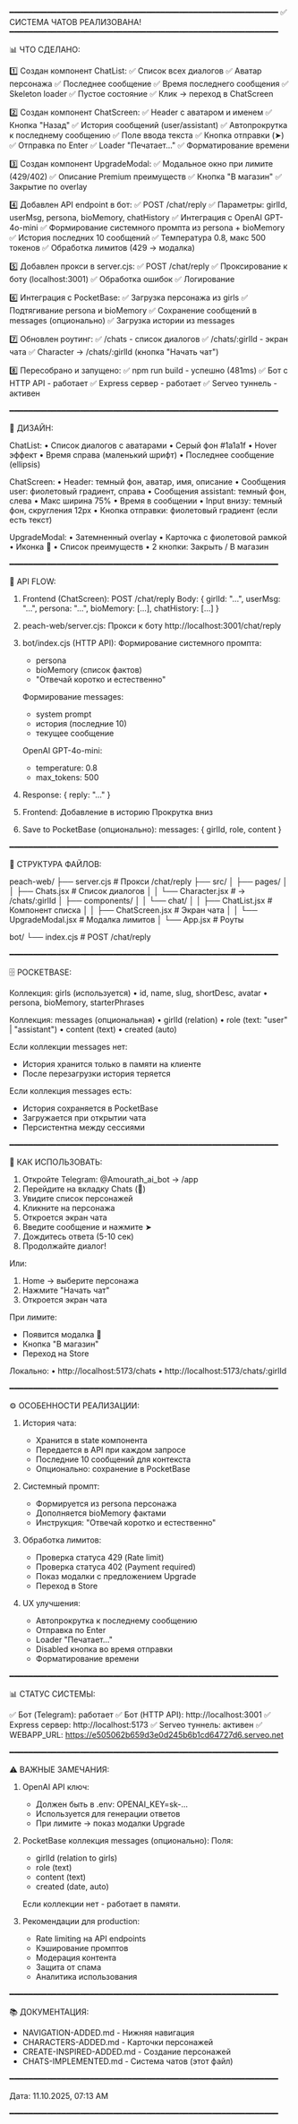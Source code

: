 ━━━━━━━━━━━━━━━━━━━━━━━━━━━━━━━━━━━━━━━━━━━━━━━━━━━━━━━━━
✅ СИСТЕМА ЧАТОВ РЕАЛИЗОВАНА!
━━━━━━━━━━━━━━━━━━━━━━━━━━━━━━━━━━━━━━━━━━━━━━━━━━━━━━━━━

📊 ЧТО СДЕЛАНО:

1️⃣  Создан компонент ChatList:
   ✅ Список всех диалогов
   ✅ Аватар персонажа
   ✅ Последнее сообщение
   ✅ Время последнего сообщения
   ✅ Skeleton loader
   ✅ Пустое состояние
   ✅ Клик → переход в ChatScreen

2️⃣  Создан компонент ChatScreen:
   ✅ Header с аватаром и именем
   ✅ Кнопка "Назад"
   ✅ История сообщений (user/assistant)
   ✅ Автопрокрутка к последнему сообщению
   ✅ Поле ввода текста
   ✅ Кнопка отправки (➤)
   ✅ Отправка по Enter
   ✅ Loader "Печатает..."
   ✅ Форматирование времени

3️⃣  Создан компонент UpgradeModal:
   ✅ Модальное окно при лимите (429/402)
   ✅ Описание Premium преимуществ
   ✅ Кнопка "В магазин"
   ✅ Закрытие по overlay

4️⃣  Добавлен API endpoint в бот:
   ✅ POST /chat/reply
   ✅ Параметры: girlId, userMsg, persona, bioMemory, chatHistory
   ✅ Интеграция с OpenAI GPT-4o-mini
   ✅ Формирование системного промпта из persona + bioMemory
   ✅ История последних 10 сообщений
   ✅ Температура 0.8, макс 500 токенов
   ✅ Обработка лимитов (429 → модалка)

5️⃣  Добавлен прокси в server.cjs:
   ✅ POST /chat/reply
   ✅ Проксирование к боту (localhost:3001)
   ✅ Обработка ошибок
   ✅ Логирование

6️⃣  Интеграция с PocketBase:
   ✅ Загрузка персонажа из girls
   ✅ Подтягивание persona и bioMemory
   ✅ Сохранение сообщений в messages (опционально)
   ✅ Загрузка истории из messages

7️⃣  Обновлен роутинг:
   ✅ /chats - список диалогов
   ✅ /chats/:girlId - экран чата
   ✅ Character → /chats/:girlId (кнопка "Начать чат")

8️⃣  Пересобрано и запущено:
   ✅ npm run build - успешно (481ms)
   ✅ Бот с HTTP API - работает
   ✅ Express сервер - работает
   ✅ Serveo туннель - активен

━━━━━━━━━━━━━━━━━━━━━━━━━━━━━━━━━━━━━━━━━━━━━━━━━━━━━━━━━

🎨 ДИЗАЙН:

ChatList:
• Список диалогов с аватарами
• Серый фон #1a1a1f
• Hover эффект
• Время справа (маленький шрифт)
• Последнее сообщение (ellipsis)

ChatScreen:
• Header: темный фон, аватар, имя, описание
• Сообщения user: фиолетовый градиент, справа
• Сообщения assistant: темный фон, слева
• Макс ширина 75%
• Время в сообщении
• Input внизу: темный фон, скругления 12px
• Кнопка отправки: фиолетовый градиент (если есть текст)

UpgradeModal:
• Затемненный overlay
• Карточка с фиолетовой рамкой
• Иконка 💎
• Список преимуществ
• 2 кнопки: Закрыть / В магазин

━━━━━━━━━━━━━━━━━━━━━━━━━━━━━━━━━━━━━━━━━━━━━━━━━━━━━━━━━

🔄 API FLOW:

1. Frontend (ChatScreen):
   POST /chat/reply
   Body: {
     girlId: "...",
     userMsg: "...",
     persona: "...",
     bioMemory: [...],
     chatHistory: [...]
   }

2. peach-web/server.cjs:
   Прокси к боту
   http://localhost:3001/chat/reply

3. bot/index.cjs (HTTP API):
   Формирование системного промпта:
   - persona
   - bioMemory (список фактов)
   - "Отвечай коротко и естественно"
   
   Формирование messages:
   - system prompt
   - история (последние 10)
   - текущее сообщение
   
   OpenAI GPT-4o-mini:
   - temperature: 0.8
   - max_tokens: 500
   
4. Response:
   { reply: "..." }

5. Frontend:
   Добавление в историю
   Прокрутка вниз
   
6. Save to PocketBase (опционально):
   messages: { girlId, role, content }

━━━━━━━━━━━━━━━━━━━━━━━━━━━━━━━━━━━━━━━━━━━━━━━━━━━━━━━━━

📁 СТРУКТУРА ФАЙЛОВ:

peach-web/
├── server.cjs                     # Прокси /chat/reply
├── src/
│   ├── pages/
│   │   ├── Chats.jsx             # Список диалогов
│   │   └── Character.jsx         # → /chats/:girlId
│   ├── components/
│   │   └── chat/
│   │       ├── ChatList.jsx      # Компонент списка
│   │       ├── ChatScreen.jsx    # Экран чата
│   │       └── UpgradeModal.jsx  # Модалка лимитов
│   └── App.jsx                   # Роуты

bot/
└── index.cjs                      # POST /chat/reply

━━━━━━━━━━━━━━━━━━━━━━━━━━━━━━━━━━━━━━━━━━━━━━━━━━━━━━━━━

🗄️ POCKETBASE:

Коллекция: girls (используется)
• id, name, slug, shortDesc, avatar
• persona, bioMemory, starterPhrases

Коллекция: messages (опциональная)
• girlId (relation)
• role (text: "user" | "assistant")
• content (text)
• created (auto)

Если коллекции messages нет:
- История хранится только в памяти на клиенте
- После перезагрузки история теряется

Если коллекция messages есть:
- История сохраняется в PocketBase
- Загружается при открытии чата
- Персистентна между сессиями

━━━━━━━━━━━━━━━━━━━━━━━━━━━━━━━━━━━━━━━━━━━━━━━━━━━━━━━━━

🚀 КАК ИСПОЛЬЗОВАТЬ:

1. Откройте Telegram: @Amourath_ai_bot → /app
2. Перейдите на вкладку Chats (💬)
3. Увидите список персонажей
4. Кликните на персонажа
5. Откроется экран чата
6. Введите сообщение и нажмите ➤
7. Дождитесь ответа (5-10 сек)
8. Продолжайте диалог!

Или:
1. Home → выберите персонажа
2. Нажмите "Начать чат"
3. Откроется экран чата

При лимите:
- Появится модалка 💎
- Кнопка "В магазин"
- Переход на Store

Локально:
• http://localhost:5173/chats
• http://localhost:5173/chats/:girlId

━━━━━━━━━━━━━━━━━━━━━━━━━━━━━━━━━━━━━━━━━━━━━━━━━━━━━━━━━

⚙️ ОСОБЕННОСТИ РЕАЛИЗАЦИИ:

1. История чата:
   - Хранится в state компонента
   - Передается в API при каждом запросе
   - Последние 10 сообщений для контекста
   - Опционально: сохранение в PocketBase

2. Системный промпт:
   - Формируется из persona персонажа
   - Дополняется bioMemory фактами
   - Инструкция: "Отвечай коротко и естественно"

3. Обработка лимитов:
   - Проверка статуса 429 (Rate limit)
   - Проверка статуса 402 (Payment required)
   - Показ модалки с предложением Upgrade
   - Переход в Store

4. UX улучшения:
   - Автопрокрутка к последнему сообщению
   - Отправка по Enter
   - Loader "Печатает..."
   - Disabled кнопка во время отправки
   - Форматирование времени

━━━━━━━━━━━━━━━━━━━━━━━━━━━━━━━━━━━━━━━━━━━━━━━━━━━━━━━━━

📊 СТАТУС СИСТЕМЫ:

✅ Бот (Telegram): работает
✅ Бот (HTTP API): http://localhost:3001
✅ Express сервер: http://localhost:5173
✅ Serveo туннель: активен
✅ WEBAPP_URL: https://e505062b659d3e0d245b6b1cd64727d6.serveo.net

━━━━━━━━━━━━━━━━━━━━━━━━━━━━━━━━━━━━━━━━━━━━━━━━━━━━━━━━━

⚠️ ВАЖНЫЕ ЗАМЕЧАНИЯ:

1. OpenAI API ключ:
   - Должен быть в .env: OPENAI_KEY=sk-...
   - Используется для генерации ответов
   - При лимите → показ модалки Upgrade

2. PocketBase коллекция messages (опционально):
   Поля:
   - girlId (relation to girls)
   - role (text)
   - content (text)
   - created (date, auto)
   
   Если коллекции нет - работает в памяти.

3. Рекомендации для production:
   - Rate limiting на API endpoints
   - Кэширование промптов
   - Модерация контента
   - Защита от спама
   - Аналитика использования

━━━━━━━━━━━━━━━━━━━━━━━━━━━━━━━━━━━━━━━━━━━━━━━━━━━━━━━━━

📚 ДОКУМЕНТАЦИЯ:

- NAVIGATION-ADDED.md - Нижняя навигация
- CHARACTERS-ADDED.md - Карточки персонажей
- CREATE-INSPIRED-ADDED.md - Создание персонажей
- CHATS-IMPLEMENTED.md - Система чатов (этот файл)

━━━━━━━━━━━━━━━━━━━━━━━━━━━━━━━━━━━━━━━━━━━━━━━━━━━━━━━━━

Дата: 11.10.2025, 07:13 AM

━━━━━━━━━━━━━━━━━━━━━━━━━━━━━━━━━━━━━━━━━━━━━━━━━━━━━━━━━
